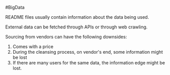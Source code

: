 #BigData 

README files usually contain information about the data being used.

External data can be fetched through APIs or through web crawling.

Sourcing from vendors can have the following downsides:
1. Comes with a price
2. During the cleansing process, on vendor's end, some information might be lost
3. If there are many users for the same data, the information edge might be lost.